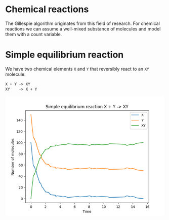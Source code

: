 # Chemical reactions

The Gillespie algorithm originates from this field of research. For chemical reactions we can assume a well-mixed
substance of molecules and model them with a count variable.

# Simple equilibrium reaction

We have two chemical elements `X` and `Y` that reversibly react to an `XY` molecule:

```
X + Y -> XY
XY    -> X + Y
```

![equilibrium.png](plots/equilibrium.png)
